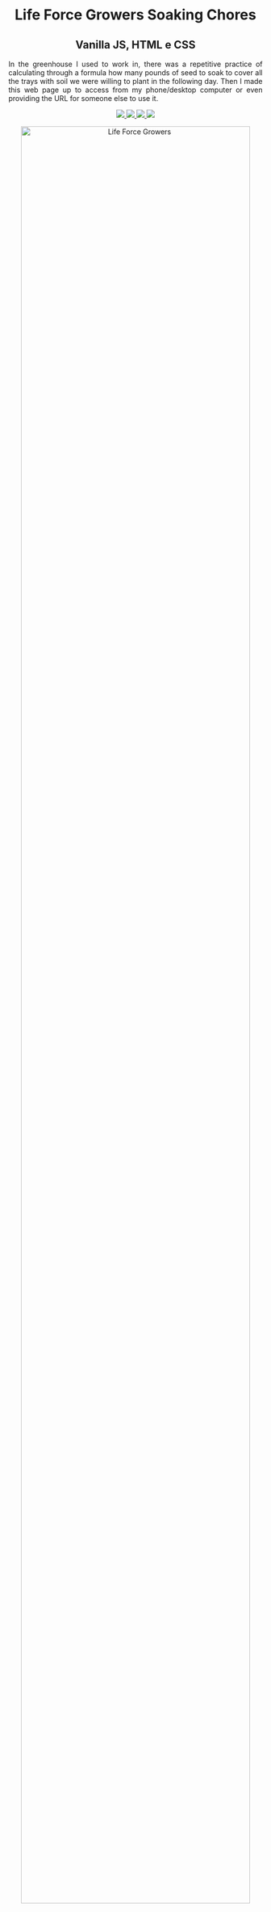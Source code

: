 <h1 align="center">Life Force Growers Soaking Chores</h1><h2 align="center">Vanilla JS, HTML e CSS</h2>

<p align="justify">In the greenhouse I used to work in, there was a repetitive practice of calculating through a formula how many pounds of seed to soak to cover all the trays with soil we were willing to plant in the following day. Then I made this web page up to access from my phone/desktop computer or even providing the URL for someone else to use it.</p>

<p align="center">
  <a aria-label="Ver Site" href="https://lifeforcegrowers.netlify.app/">
    <img src="http://img.shields.io/badge/Check%20It-Out-blue?logo=netlify"></img>
  </a>
  <a aria-label="Ver Portfólio" href="http://glaucio.me/">
    <img src="http://img.shields.io/badge/Portf%C3%B3lio-glaucio.me-purple?logo=gatsby"></img>
  </a>
  <a aria-label="Ver Repositórios" href="https://github.com/7glaucio/">
    <img src="https://img.shields.io/badge/Github-7glaucio-orange?logo=github"></img>
  </a>
  <a aria-label="Ver Site" href="https://www.linkedin.com/in/glauciosantos/">
    <img src="http://img.shields.io/badge/LinkedIn-/glauciosantos-blue?logo=linkedin"></img>
  </a>
</p>

<p align="center">
<img width="95%" src="./img/demo.gif" alt="Life Force Growers"/>
</p>

## :memo: Envie seu comentário!

Todo feedback é muito bem-vindo :wave: Se desejar, conecte-se comigo no <a href="https://www.linkedin.com/in/glauciosantos/">LinkedIn</a>!

